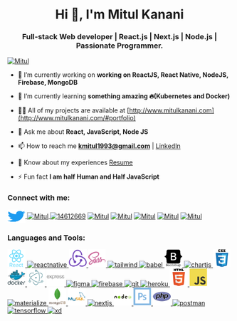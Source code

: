 <h1 align="center">Hi 👋, I'm Mitul Kanani</h1>
<h3 align="center">Full-stack Web developer | React.js | Next.js | Node.js | Passionate Programmer.</h3>

<p dir="left">
<a href="https://twitter.com/mitul_kanani07" target="blank"><img src="https://img.shields.io/twitter/follow/mitul_kanani07?logo=twitter&style=for-the-badge" alt="Mitul" /></a> </p>

- 🔭 I’m currently working on **working on ReactJS, React Native, NodeJS, Firebase, MongoDB**

- 🌱 I’m currently learning **something amazing 🔥(Kubernetes and Docker)**

- 👨‍💻 All of my projects are available at [http://www.mitulkanani.com](http://www.mitulkanani.com/#portfolio)

- 💬 Ask me about **React, JavaScript, Node JS**

- 📫 How to reach me **kmitul1993@gmail.com** | <a href="https://www.linkedin.com/in/mitul-kanani/" rel="nofollow">LinkedIn</a>

- 📄 Know about my experiences [Resume](https://my.indeed.com/p/mitulk-ze9e0b7)

- ⚡ Fun fact **I am half Human and Half JavaScript**

<h3 align="left">Connect with me:</h3>
<p align="left">
<a href="https://twitter.com/mitul_kanani07" target="_blank">
 <img align="center" src="https://raw.githubusercontent.com/devicons/devicon/master/icons/twitter/twitter-original.svg" alt="Mitul" height="30" width="40" />
</a>
 
<a href="https://www.linkedin.com/in/mitul-kanani/" target="blank">
<img align="center" src="https://icons8.com/icon/13963/twitter" alt="Mitul" height="30" width="40" />
</a>
<a href="https://stackoverflow.com/users/9006793/mitul-patel" target="blank"><img align="center" src="https://cdn.jsdelivr.net/npm/simple-icons@3.0.1/icons/stackoverflow.svg" alt="14612669" height="30" width="40" /></a>
<a href="https://www.facebook.com/kmitul1993/" target="blank"><img align="center" src="https://cdn.jsdelivr.net/npm/simple-icons@3.0.1/icons/facebook.svg" alt="Mitul" height="30" width="40" /></a>
<a href="https://www.instagram.com/mitul_kanani/" target="blank"><img align="center" src="https://cdn.jsdelivr.net/npm/simple-icons@3.0.1/icons/instagram.svg" alt="Mitul" height="30" width="40" /></a>
<a href="https://www.behance.net/mitul_kanani" target="blank"><img align="center" src="https://cdn.jsdelivr.net/npm/simple-icons@3.1.0/icons/behance.svg" alt="Mitul" height="30" width="40" /></a>  
<a href="https://dribbble.com/mitulkanani" target="blank"><img align="center" src="https://cdn.jsdelivr.net/npm/simple-icons@3.1.0/icons/dribbble.svg" alt="Mitul" height="30" width="40" /></a>
 <a href="https://www.upwork.com/freelancers/~011db61bf17a3255d1" target="blank"><img align="center" src="https://cdn.jsdelivr.net/npm/simple-icons@3.1.0/icons/upwork.svg" alt="Mitul" height="30" width="40" /></a>


<h3 align="left">Languages and Tools:</h3>
<a href="https://reactjs.org/" target="_blank"> <img src="https://raw.githubusercontent.com/devicons/devicon/master/icons/react/react-original-wordmark.svg" alt="react" width="40" height="40"/> </a> <a href="https://reactnative.dev/" target="_blank"> <img src="https://reactnative.dev/img/header_logo.svg" alt="reactnative" width="40" height="40"/> </a> <a href="https://redux.js.org" target="_blank"> <img src="https://raw.githubusercontent.com/devicons/devicon/master/icons/redux/redux-original.svg" alt="redux" width="40" height="40"/> </a> <a href="https://sass-lang.com" target="_blank"> <img src="https://raw.githubusercontent.com/devicons/devicon/master/icons/sass/sass-original.svg" alt="sass" width="40" height="40"/> </a> <a href="https://tailwindcss.com/" target="_blank"> <img src="https://www.vectorlogo.zone/logos/tailwindcss/tailwindcss-icon.svg" alt="tailwind" width="40" height="40"/> </a> <a href="https://babeljs.io/" target="_blank"> <img src="https://www.vectorlogo.zone/logos/babeljs/babeljs-icon.svg" alt="babel" width="40" height="40"/> </a> <a href="https://getbootstrap.com" target="_blank"> <img src="https://raw.githubusercontent.com/devicons/devicon/master/icons/bootstrap/bootstrap-plain-wordmark.svg" alt="bootstrap" width="40" height="40"/> </a> <a href="https://www.chartjs.org" target="_blank"> <img src="https://www.chartjs.org/media/logo-title.svg" alt="chartjs" width="40" height="40"/> </a> <a href="https://www.w3schools.com/css/" target="_blank"> <img src="https://raw.githubusercontent.com/devicons/devicon/master/icons/css3/css3-original-wordmark.svg" alt="css3" width="40" height="40"/> </a> <a href="https://www.docker.com/" target="_blank"> <img src="https://raw.githubusercontent.com/devicons/devicon/master/icons/docker/docker-original-wordmark.svg" alt="docker" width="40" height="40"/> </a> <a href="https://www.electronjs.org" target="_blank"> <img src="https://raw.githubusercontent.com/devicons/devicon/master/icons/electron/electron-original.svg" alt="electron" width="40" height="40"/> </a> <a href="https://expressjs.com" target="_blank"> <img src="https://raw.githubusercontent.com/devicons/devicon/master/icons/express/express-original-wordmark.svg" alt="express" width="40" height="40"/> </a> <a href="https://www.figma.com/" target="_blank"> <img src="https://www.vectorlogo.zone/logos/figma/figma-icon.svg" alt="figma" width="40" height="40"/> </a> <a href="https://firebase.google.com/" target="_blank"> <img src="https://www.vectorlogo.zone/logos/firebase/firebase-icon.svg" alt="firebase" width="40" height="40"/> </a> <a href="https://git-scm.com/" target="_blank"> <img src="https://www.vectorlogo.zone/logos/git-scm/git-scm-icon.svg" alt="git" width="40" height="40"/> </a> <a href="https://heroku.com" target="_blank"> <img src="https://www.vectorlogo.zone/logos/heroku/heroku-icon.svg" alt="heroku" width="40" height="40"/> </a> <a href="https://www.w3.org/html/" target="_blank"> <img src="https://raw.githubusercontent.com/devicons/devicon/master/icons/html5/html5-original-wordmark.svg" alt="html5" width="40" height="40"/> </a> <a href="https://developer.mozilla.org/en-US/docs/Web/JavaScript" target="_blank"> <img src="https://raw.githubusercontent.com/devicons/devicon/master/icons/javascript/javascript-original.svg" alt="javascript" width="40" height="40"/> </a> <a href="https://materializecss.com/" target="_blank"> <img src="https://raw.githubusercontent.com/prplx/svg-logos/5585531d45d294869c4eaab4d7cf2e9c167710a9/svg/materialize.svg" alt="materialize" width="40" height="40"/> </a> <a href="https://www.mongodb.com/" target="_blank"> <img src="https://raw.githubusercontent.com/devicons/devicon/master/icons/mongodb/mongodb-original-wordmark.svg" alt="mongodb" width="40" height="40"/> </a> <a href="https://www.mysql.com/" target="_blank"> <img src="https://raw.githubusercontent.com/devicons/devicon/master/icons/mysql/mysql-original-wordmark.svg" alt="mysql" width="40" height="40"/> </a> <a href="https://nextjs.org/" target="_blank"> <img src="https://cdn.worldvectorlogo.com/logos/nextjs-3.svg" alt="nextjs" width="40" height="40"/> </a> <a href="https://nodejs.org" target="_blank"> <img src="https://raw.githubusercontent.com/devicons/devicon/master/icons/nodejs/nodejs-original-wordmark.svg" alt="nodejs" width="40" height="40"/> </a> <a href="https://www.photoshop.com/en" target="_blank"> <img src="https://raw.githubusercontent.com/devicons/devicon/master/icons/photoshop/photoshop-line.svg" alt="photoshop" width="40" height="40"/> </a> <a href="https://www.php.net" target="_blank"> <img src="https://raw.githubusercontent.com/devicons/devicon/master/icons/php/php-original.svg" alt="php" width="40" height="40"/> </a> <a href="https://postman.com" target="_blank"> <img src="https://www.vectorlogo.zone/logos/getpostman/getpostman-icon.svg" alt="postman" width="40" height="40"/> </a>  <a href="https://www.tensorflow.org" target="_blank"> <img src="https://www.vectorlogo.zone/logos/amazon_aws/amazon_aws-ar21.svg" alt="tensorflow" width="40" height="40"/> </a> <a href="https://www.adobe.com/products/xd.html" target="_blank"> <img src="https://cdn.worldvectorlogo.com/logos/adobe-xd.svg" alt="xd" width="40" height="40"/> </a> </p>
